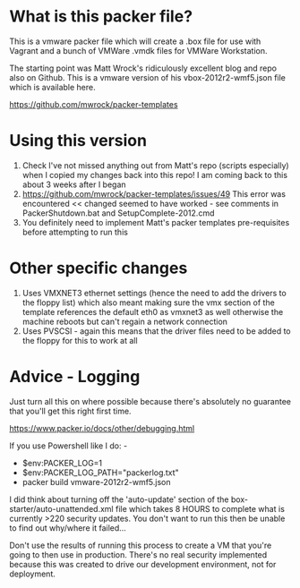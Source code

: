 # What is this packer file?

This is a vmware packer file which will create a .box file for use with Vagrant and a bunch of VMWare .vmdk files for VMWare Workstation.

The starting point was Matt Wrock's ridiculously excellent blog and repo also on Github. This is a vmware version of his vbox-2012r2-wmf5.json file which is available here.

https://github.com/mwrock/packer-templates

# Using this version

1. Check I've not missed anything out from Matt's repo (scripts especially) when I copied my changes back into this repo! I am coming back to this about 3 weeks after I began
2. https://github.com/mwrock/packer-templates/issues/49 This error was encountered << changed seemed to have worked - see comments in PackerShutdown.bat and SetupComplete-2012.cmd
3. You definitely need to implement Matt's packer templates pre-requisites before attempting to run this

# Other specific changes  

1. Uses VMXNET3 ethernet settings (hence the need to add the drivers to the floppy list) which also meant making sure the vmx section of the template references the default eth0 as vmxnet3 as well otherwise the machine reboots but can't regain a network connection
2. Uses PVSCSI - again this means that the driver files need to be added to the floppy for this to work at all

# Advice - Logging

Just turn all this on where possible because there's absolutely no guarantee that you'll get this right first time. 

https://www.packer.io/docs/other/debugging.html

If you use Powershell like I do: -

* $env:PACKER_LOG=1
* $env:PACKER_LOG_PATH="packerlog.txt"
* packer build vmware-2012r2-wmf5.json

I did think about turning off the 'auto-update' section of the box-starter/auto-unattended.xml file which takes 8 HOURS to complete what is currently >220 security updates. You don't want to run this then be unable to find out why/where it failed... 

Don't use the results of running this process to create a VM that you're going to then use in production. There's no real security implemented because this was created to drive our development environment, not for deployment.
